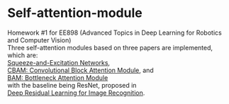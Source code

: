 # Self-attention-module
Homework #1 for EE898 (Advanced Topics in Deep Learning for Robotics and Computer Vision)<br>
Three self-attention modules based on three papers are implemented, which are:<br>
[Squeeze-and-Excitation Networks](https://arxiv.org/abs/1709.01507),<br>
[CBAM: Convolutional Block Attention Module](https://arxiv.org/abs/1807.06521), and<br>
[BAM: Bottleneck Attention Module](https://arxiv.org/abs/1807.06514)<br>
with the baseline being ResNet, proposed in<br>
[Deep Residual Learning for Image Recognition](https://arxiv.org/abs/1512.03385).<br>
